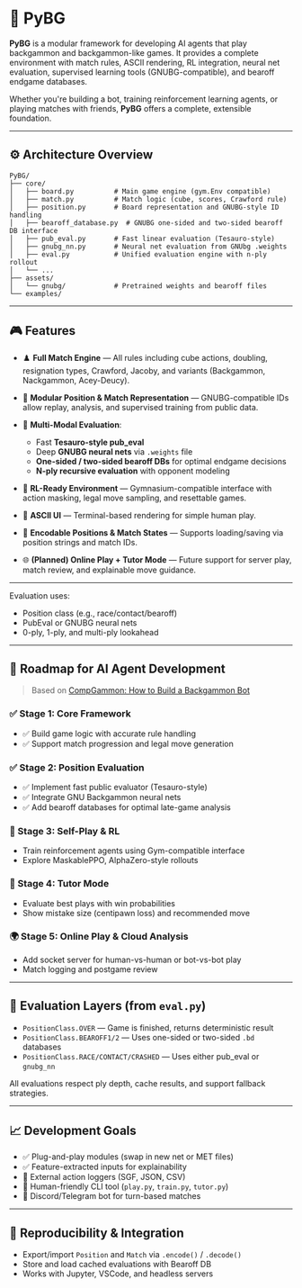 # 🧠 PyBG

**PyBG** is a modular framework for developing AI agents that play backgammon and backgammon-like games. It provides a complete environment with match rules, ASCII rendering, RL integration, neural net evaluation, supervised learning tools (GNUBG-compatible), and bearoff endgame databases.

Whether you're building a bot, training reinforcement learning agents, or playing matches with friends, **PyBG** offers a complete, extensible foundation.

---

## ⚙️ Architecture Overview

```
PyBG/
├── core/
│   ├── board.py          # Main game engine (gym.Env compatible)
│   ├── match.py          # Match logic (cube, scores, Crawford rule)
│   ├── position.py       # Board representation and GNUBG-style ID handling
│   ├── bearoff_database.py  # GNUBG one-sided and two-sided bearoff DB interface
│   ├── pub_eval.py       # Fast linear evaluation (Tesauro-style)
│   ├── gnubg_nn.py       # Neural net evaluation from GNUbg .weights
│   ├── eval.py           # Unified evaluation engine with n-ply rollout
│   └── ...
├── assets/
│   └── gnubg/            # Pretrained weights and bearoff files
└── examples/
```

---

## 🎮 Features

* ♟️ **Full Match Engine** — All rules including cube actions, doubling, resignation types, Crawford, Jacoby, and variants (Backgammon, Nackgammon, Acey-Deucy).
* 🧱 **Modular Position & Match Representation** — GNUBG-compatible IDs allow replay, analysis, and supervised training from public data.
* 🧠 **Multi-Modal Evaluation**:

  * Fast **Tesauro-style pub\_eval**
  * Deep **GNUBG neural nets** via `.weights` file
  * **One-sided / two-sided bearoff DBs** for optimal endgame decisions
  * **N-ply recursive evaluation** with opponent modeling
* 🔁 **RL-Ready Environment** — Gymnasium-compatible interface with action masking, legal move sampling, and resettable games.
* 📜 **ASCII UI** — Terminal-based rendering for simple human play.
* 🧪 **Encodable Positions & Match States** — Supports loading/saving via position strings and match IDs.
* 🌐 **(Planned) Online Play + Tutor Mode** — Future support for server play, match review, and explainable move guidance.

---

Evaluation uses:

* Position class (e.g., race/contact/bearoff)
* PubEval or GNUBG neural nets
* 0-ply, 1-ply, and multi-ply lookahead

---

## 🧠 Roadmap for AI Agent Development

> Based on [CompGammon: How to Build a Backgammon Bot](https://compgammon.blogspot.com/p/how-to-make-backgammon-bot.html)

### ✅ Stage 1: Core Framework

* ✅ Build game logic with accurate rule handling
* ✅ Support match progression and legal move generation

### ✅ Stage 2: Position Evaluation

* ✅ Implement fast public evaluator (Tesauro-style)
* ✅ Integrate GNU Backgammon neural nets
* ✅ Add bearoff databases for optimal late-game analysis

### 🔄 Stage 3: Self-Play & RL

* Train reinforcement agents using Gym-compatible interface
* Explore MaskablePPO, AlphaZero-style rollouts

### 🔮 Stage 4: Tutor Mode

* Evaluate best plays with win probabilities
* Show mistake size (centipawn loss) and recommended move

### 🌍 Stage 5: Online Play & Cloud Analysis

* Add socket server for human-vs-human or bot-vs-bot play
* Match logging and postgame review

---

## 🔧 Evaluation Layers (from `eval.py`)

* `PositionClass.OVER` — Game is finished, returns deterministic result
* `PositionClass.BEAROFF1/2` — Uses one-sided or two-sided `.bd` databases
* `PositionClass.RACE/CONTACT/CRASHED` — Uses either pub\_eval or `gnubg_nn`

All evaluations respect ply depth, cache results, and support fallback strategies.

---

## 📈 Development Goals

* ✅ Plug-and-play modules (swap in new net or MET files)
* ✅ Feature-extracted inputs for explainability
* 🚧 External action loggers (SGF, JSON, CSV)
* 🚧 Human-friendly CLI tool (`play.py`, `train.py`, `tutor.py`)
* 🚧 Discord/Telegram bot for turn-based matches

---

## 🧬 Reproducibility & Integration

* Export/import `Position` and `Match` via `.encode()` / `.decode()`
* Store and load cached evaluations with Bearoff DB
* Works with Jupyter, VSCode, and headless servers